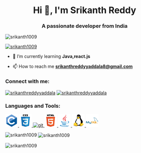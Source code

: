 <h1 align="center">Hi 👋, I'm Srikanth Reddy</h1>
<h3 align="center">A passionate developer from India</h3>

<p align="left"> <img src="https://komarev.com/ghpvc/?username=srikanth1009&label=Profile%20views&color=0e75b6&style=flat" alt="srikanth1009" /> </p>

<p align="left"> <a href="https://github.com/ryo-ma/github-profile-trophy"><img src="https://github-profile-trophy.vercel.app/?username=srikanth1009" alt="srikanth1009" /></a> </p>

- 🌱 I’m currently learning **Java,react.js**

- 📫 How to reach me **srikanthreddyyaddala8@gmail.com**

<h3 align="left">Connect with me:</h3>
<p align="left">
<a href="https://fb.com/srikanth reddy yaddala" target="blank"><img align="center" src="https://raw.githubusercontent.com/rahuldkjain/github-profile-readme-generator/master/src/images/icons/Social/facebook.svg" alt="srikanthreddyyaddala" height="30" width="40" /></a>
<a href="https://instagram.com/srikanthreddyyaddala" target="blank"><img align="center" src="https://raw.githubusercontent.com/rahuldkjain/github-profile-readme-generator/master/src/images/icons/Social/instagram.svg" alt="srikanthreddyyaddala" height="30" width="40" /></a>
</p>

<h3 align="left">Languages and Tools:</h3>
<p align="left"> <a href="https://www.cprogramming.com/" target="_blank" rel="noreferrer"> <img src="https://raw.githubusercontent.com/devicons/devicon/master/icons/c/c-original.svg" alt="c" width="40" height="40"/> </a> <a href="https://www.w3schools.com/css/" target="_blank" rel="noreferrer"> <img src="https://raw.githubusercontent.com/devicons/devicon/master/icons/css3/css3-original-wordmark.svg" alt="css3" width="40" height="40"/> </a> <a href="https://git-scm.com/" target="_blank" rel="noreferrer"> <img src="https://www.vectorlogo.zone/logos/git-scm/git-scm-icon.svg" alt="git" width="40" height="40"/> </a> <a href="https://www.w3.org/html/" target="_blank" rel="noreferrer"> <img src="https://raw.githubusercontent.com/devicons/devicon/master/icons/html5/html5-original-wordmark.svg" alt="html5" width="40" height="40"/> </a> <a href="https://www.java.com" target="_blank" rel="noreferrer"> <img src="https://raw.githubusercontent.com/devicons/devicon/master/icons/java/java-original.svg" alt="java" width="40" height="40"/> </a> <a href="https://www.linux.org/" target="_blank" rel="noreferrer"> <img src="https://raw.githubusercontent.com/devicons/devicon/master/icons/linux/linux-original.svg" alt="linux" width="40" height="40"/> </a> <a href="https://www.mysql.com/" target="_blank" rel="noreferrer"> <img src="https://raw.githubusercontent.com/devicons/devicon/master/icons/mysql/mysql-original-wordmark.svg" alt="mysql" width="40" height="40"/> </a> </p>

<p><img align="left" src="https://github-readme-stats.vercel.app/api/top-langs?username=srikanth1009&show_icons=true&locale=en&layout=compact" alt="srikanth1009" /></p>

<p>&nbsp;<img align="center" src="https://github-readme-stats.vercel.app/api?username=srikanth1009&show_icons=true&locale=en" alt="srikanth1009" /></p>

<p><img align="center" src="https://github-readme-streak-stats.herokuapp.com/?user=srikanth1009&" alt="srikanth1009" /></p>

